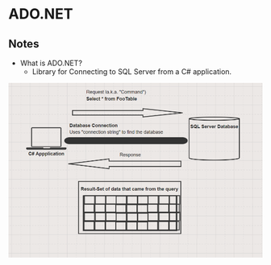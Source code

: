 # ADO<span>.</span>NET

## Notes

* What is ADO<span>.</span>NET? 
  * Library for Connecting to SQL Server from a C# application.


![ado.net image](./ado.net.png)
